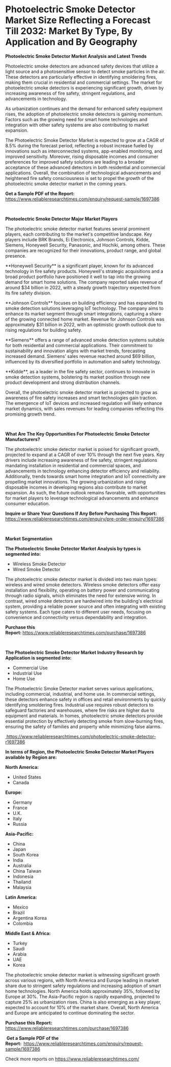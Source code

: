 <p><h1>Photoelectric Smoke Detector Market Size Reflecting a Forecast Till 2032: Market By Type, By Application and By Geography</h1></p><p><strong>Photoelectric Smoke Detector Market Analysis and Latest Trends</strong></p>
<p><p>Photoelectric smoke detectors are advanced safety devices that utilize a light source and a photosensitive sensor to detect smoke particles in the air. These detectors are particularly effective in identifying smoldering fires, making them crucial in residential and commercial settings. The market for photoelectric smoke detectors is experiencing significant growth, driven by increasing awareness of fire safety, stringent regulations, and advancements in technology. </p><p>As urbanization continues and the demand for enhanced safety equipment rises, the adoption of photoelectric smoke detectors is gaining momentum. Factors such as the growing need for smart home technologies and integration with other safety systems are also contributing to market expansion. </p><p>The Photoelectric Smoke Detector Market is expected to grow at a CAGR of 8.5% during the forecast period, reflecting a robust increase fueled by innovations such as interconnected systems, app-enabled monitoring, and improved sensitivity. Moreover, rising disposable incomes and consumer preferences for improved safety solutions are leading to a broader acceptance of these advanced detectors in both residential and commercial applications. Overall, the combination of technological advancements and heightened fire safety consciousness is set to propel the growth of the photoelectric smoke detector market in the coming years.</p></p>
<p><strong>Get a Sample PDF of the Report:&nbsp;</strong> <a href="https://www.reliableresearchtimes.com/enquiry/request-sample/1697386?utm_campaign=2937&utm_medium=2&utm_source=Github&utm_content=ia&utm_term=24032025&utm_id=photoelectric-smoke-detector">https://www.reliableresearchtimes.com/enquiry/request-sample/1697386</a></p>
<p>&nbsp;</p>
<p><strong>Photoelectric Smoke Detector Major Market Players</strong></p>
<p><p>The photoelectric smoke detector market features several prominent players, each contributing to the market's competitive landscape. Key players include BRK Brands, Ei Electronics, Johnson Controls, Kidde, Siemens, Honeywell Security, Panasonic, and Hochiki, among others. These companies are recognized for their innovations, product range, and global presence.</p><p>**Honeywell Security** is a significant player, known for its advanced technology in fire safety products. Honeywell's strategic acquisitions and a broad product portfolio have positioned it well to tap into the growing demand for smart home solutions. The company reported sales revenue of around $34 billion in 2022, with a steady growth trajectory expected from its fire safety division.</p><p>**Johnson Controls** focuses on building efficiency and has expanded its smoke detection solutions leveraging IoT technology. The company aims to enhance its market segment through smart integrations, capturing a share of the growing connected home market. Revenue for Johnson Controls was approximately $31 billion in 2022, with an optimistic growth outlook due to rising regulations for building safety.</p><p>**Siemens** offers a range of advanced smoke detection systems suitable for both residential and commercial applications. Their commitment to sustainability and innovation aligns with market trends, forecasting increased demand. Siemens’ sales revenue reached around $69 billion, influenced by its diversified portfolio in automation and safety technology.</p><p>**Kidde**, as a leader in the fire safety sector, continues to innovate in smoke detection systems, bolstering its market position through new product development and strong distribution channels.</p><p>Overall, the photoelectric smoke detector market is projected to grow as awareness of fire safety increases and smart technologies gain traction. The emergence of IoT devices and increased regulation will likely enhance market dynamics, with sales revenues for leading companies reflecting this promising growth trend.</p></p>
<p>&nbsp;</p>
<p><strong>What Are The Key Opportunities For Photoelectric Smoke Detector Manufacturers?</strong></p>
<p><p>The photoelectric smoke detector market is poised for significant growth, projected to expand at a CAGR of over 10% through the next five years. Key drivers include increasing awareness of fire safety, stringent regulations mandating installation in residential and commercial spaces, and advancements in technology enhancing detector efficiency and reliability. Additionally, trends towards smart home integration and IoT connectivity are propelling market innovations. The growing urbanization and rising disposable incomes in developing regions also contribute to market expansion. As such, the future outlook remains favorable, with opportunities for market players to leverage technological advancements and enhance consumer education.</p></p>
<p><strong>Inquire or Share Your Questions If Any Before Purchasing This Report:</strong> <a href="https://www.reliableresearchtimes.com/enquiry/pre-order-enquiry/1697386?utm_campaign=2937&utm_medium=2&utm_source=Github&utm_content=ia&utm_term=24032025&utm_id=photoelectric-smoke-detector">https://www.reliableresearchtimes.com/enquiry/pre-order-enquiry/1697386</a></p>
<p>&nbsp;</p>
<p><strong>Market Segmentation</strong></p>
<p><strong>The Photoelectric Smoke Detector Market Analysis by types is segmented into:</strong></p>
<p><ul><li>Wireless Smoke Detector</li><li>Wired Smoke Detector</li></ul></p>
<p><p>The photoelectric smoke detector market is divided into two main types: wireless and wired smoke detectors. Wireless smoke detectors offer easy installation and flexibility, operating on battery power and communicating through radio signals, which eliminates the need for extensive wiring. In contrast, wired smoke detectors are hardwired into the building's electrical system, providing a reliable power source and often integrating with existing safety systems. Each type caters to different user needs, focusing on convenience and connectivity versus dependability and integration.</p></p>
<p><strong>Purchase this Report:&nbsp;</strong><a href="https://www.reliableresearchtimes.com/purchase/1697386?utm_campaign=2937&utm_medium=2&utm_source=Github&utm_content=ia&utm_term=24032025&utm_id=photoelectric-smoke-detector">https://www.reliableresearchtimes.com/purchase/1697386</a></p>
<p>&nbsp;</p>
<p><strong>The Photoelectric Smoke Detector Market Industry Research by Application is segmented into:</strong></p>
<p><ul><li>Commercial Use</li><li>Industrial Use</li><li>Home Use</li></ul></p>
<p><p>The Photoelectric Smoke Detector market serves various applications, including commercial, industrial, and home use. In commercial settings, these detectors enhance safety in offices and retail environments by quickly identifying smoldering fires. Industrial use requires robust detectors to safeguard factories and warehouses, where fire risks are higher due to equipment and materials. In homes, photoelectric smoke detectors provide essential protection by effectively detecting smoke from slow-burning fires, ensuring the safety of families and property while minimizing false alarms.</p></p>
<p><a href="https://www.reliableresearchtimes.com/photoelectric-smoke-detector-r1697386?utm_campaign=2937&utm_medium=2&utm_source=Github&utm_content=ia&utm_term=24032025&utm_id=photoelectric-smoke-detector">&nbsp;https://www.reliableresearchtimes.com/photoelectric-smoke-detector-r1697386</a></p>
<p><strong>In terms of Region, the Photoelectric Smoke Detector Market Players available by Region are:</strong></p>
<p>
    <p> <strong> North America: </strong>
        <ul>
            <li>United States</li>
            <li>Canada</li>
        </ul>
        </p> 
    <p> <strong> Europe: </strong>
        <ul>
            <li>Germany</li>
            <li>France</li>
            <li>U.K.</li>
            <li>Italy</li>
            <li>Russia</li>
        </ul>
        </p> 
    <p> <strong> Asia-Pacific: </strong>
        <ul>
            <li>China</li>
            <li>Japan</li>
            <li>South Korea</li>
            <li>India</li>
            <li>Australia</li>
            <li>China Taiwan</li>
            <li>Indonesia</li>
            <li>Thailand</li>
            <li>Malaysia</li>
        </ul>
        </p> 
    <p> <strong> Latin America: </strong>
        <ul>
            <li>Mexico</li>
            <li>Brazil</li>
            <li>Argentina Korea</li>
            <li>Colombia</li>
        </ul>
        </p> 
    <p> <strong> Middle East & Africa: </strong>
        <ul>
            <li>Turkey</li>
            <li>Saudi</li>
            <li>Arabia</li>
            <li>UAE</li>
            <li>Korea</li>
        </ul>
    </p>
    </p>
<p><p>The photoelectric smoke detector market is witnessing significant growth across various regions, with North America and Europe leading in market share due to stringent safety regulations and increasing adoption of smart home technologies. North America holds approximately 35%, followed by Europe at 30%. The Asia-Pacific region is rapidly expanding, projected to capture 25% as urbanization rises. China is also emerging as a key player, expected to account for 10% of the market share. Overall, North America and Europe are anticipated to continue dominating the sector.</p></p>
<p><strong>Purchase this Report: </strong><a href="https://www.reliableresearchtimes.com/purchase/1697386?utm_campaign=2937&utm_medium=2&utm_source=Github&utm_content=ia&utm_term=24032025&utm_id=photoelectric-smoke-detector">https://www.reliableresearchtimes.com/purchase/1697386</a></p>
<p>&nbsp;<strong>Get a Sample PDF of the Report:&nbsp;&nbsp;</strong><a href="https://www.reliableresearchtimes.com/enquiry/request-sample/1697386?utm_campaign=2937&utm_medium=2&utm_source=Github&utm_content=ia&utm_term=24032025&utm_id=photoelectric-smoke-detector">https://www.reliableresearchtimes.com/enquiry/request-sample/1697386</a></p>
<p><strong></strong></p>
<p>Check more reports on <a href="https://www.reliableresearchtimes.com/?utm_campaign=2937&utm_medium=2&utm_source=Github&utm_content=ia&utm_term=24032025&utm_id=photoelectric-smoke-detector">https://www.reliableresearchtimes.com/</a></p>